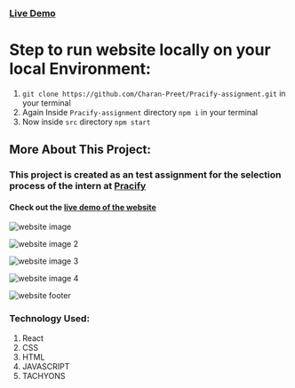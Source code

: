 ### [Live Demo](https://heuristic-jackson-89c0f4.netlify.app/)

# Step to run website locally on your local Environment:
1. `git clone https://github.com/Charan-Preet/Pracify-assignment.git` in your terminal
2.  Again Inside `Pracify-assignment` directory `npm i` in your terminal
3.  Now inside `src` directory `npm start`

## More About This Project:
### This project is created as an test assignment for the selection process of the intern at [Pracify](https://pracify.com/)
#### Check out the [live demo of the website](https://heuristic-jackson-89c0f4.netlify.app/)

![website image](https://i.postimg.cc/D0WqvQNQ/1.png)

![website image 2](https://i.postimg.cc/DzBs1Ykd/Screenshot-2021-06-01-React-App.png)

![website image 3](https://i.postimg.cc/mZqYdqcm/Screenshot-2021-06-01-React-App-1.png)

![website image 4](https://i.postimg.cc/R0MK6x8Z/Screenshot-2021-06-01-React-App-2.png)

![website footer](https://i.postimg.cc/g2BLJLvN/final.png)

### Technology Used:
1. React
2. CSS
3. HTML
4. JAVASCRIPT
5. TACHYONS

